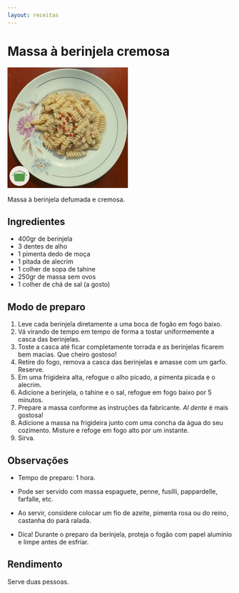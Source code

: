 ```yaml
---
layout: receitas
---
```

# Massa à berinjela cremosa

![Imagem Massa à berinjela cremosa](./massa_a_berinjela_cremosa.jpg)

Massa à berinjela defumada e cremosa.

## Ingredientes

* 400gr de berinjela
* 3 dentes de alho
* 1 pimenta dedo de moça <i class="fas fa-pepper-hot"></i>
* 1 pitada de alecrim
* 1 colher de sopa de tahine
* 250gr de massa sem ovos  <i class="fas fa-seedling"></i>
* 1 colher de chá de sal (a gosto)

## Modo de preparo

1. Leve cada berinjela diretamente a uma boca de fogão em fogo baixo.
2. Vá virando de tempo em tempo de forma a tostar uniformemente a casca das berinjelas. 
3. Toste a casca até ficar completamente torrada e as berinjelas ficarem bem macias. Que cheiro gostoso! <i class="fas fa-laugh"></i>
4. Retire do fogo, remova a casca das berinjelas e amasse com um garfo. Reserve.
5. Em uma frigideira alta, refogue o alho picado, a pimenta picada e o alecrim.
6. Adicione a berinjela, o tahine e o sal, refogue em fogo baixo por 5 minutos.
6. Prepare a massa conforme as instruções da fabricante. _Al dente_ é mais gostosa! <i class="fas fa-smile-wink"></i>
7. Adicione a massa na frigideira junto com uma concha da água do seu cozimento. Misture e refoge em fogo alto por um instante.
8. Sirva.

## Observações

* Tempo de preparo: 1 hora.

* Pode ser servido com massa espaguete, penne, fusilli, pappardelle, farfalle, etc.

* Ao servir, considere colocar um fio de azeite, pimenta rosa ou do reino, castanha do pará ralada.

* Dica! Durante o preparo da berinjela, proteja o fogão com papel alumínio e limpe antes de esfriar. <i class="fas fa-meh-rolling-eyes"></i>

## Rendimento

Serve duas pessoas.
